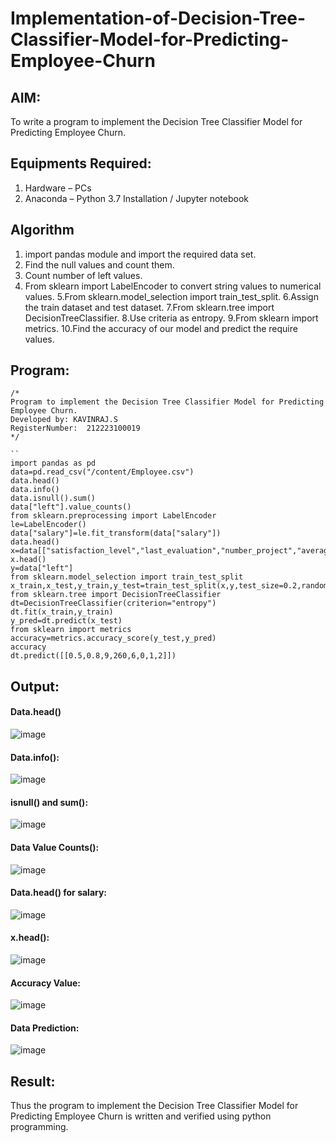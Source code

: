# Implementation-of-Decision-Tree-Classifier-Model-for-Predicting-Employee-Churn

## AIM:
To write a program to implement the Decision Tree Classifier Model for Predicting Employee Churn.

## Equipments Required:
1. Hardware – PCs
2. Anaconda – Python 3.7 Installation / Jupyter notebook
## Algorithm
1. import pandas module and import the required data set.
2. Find the null values and count them.
3. Count number of left values.
4. From sklearn import LabelEncoder to convert string values to numerical values. 5.From sklearn.model_selection import train_test_split. 6.Assign the train dataset and test dataset. 7.From sklearn.tree import DecisionTreeClassifier. 8.Use criteria as entropy. 9.From sklearn import metrics. 10.Find the accuracy of our model and predict the require values.


## Program:
```
/*
Program to implement the Decision Tree Classifier Model for Predicting Employee Churn.
Developed by: KAVINRAJ.S
RegisterNumber:  212223100019
*/
```
```
``
import pandas as pd
data=pd.read_csv("/content/Employee.csv")
data.head()
data.info()
data.isnull().sum()
data["left"].value_counts()
from sklearn.preprocessing import LabelEncoder
le=LabelEncoder()
data["salary"]=le.fit_transform(data["salary"])
data.head()
x=data[["satisfaction_level","last_evaluation","number_project","average_montly_hours","time_spend_company","Work_accident","promotion_last_5years","salary"]]
x.head()
y=data["left"]
from sklearn.model_selection import train_test_split
x_train,x_test,y_train,y_test=train_test_split(x,y,test_size=0.2,random_state=100)
from sklearn.tree import DecisionTreeClassifier
dt=DecisionTreeClassifier(criterion="entropy")
dt.fit(x_train,y_train)
y_pred=dt.predict(x_test)
from sklearn import metrics
accuracy=metrics.accuracy_score(y_test,y_pred)
accuracy
dt.predict([[0.5,0.8,9,260,6,0,1,2]])

```
## Output:
#### Data.head()
![image](https://github.com/POZHILANVD/Implementation-of-Decision-Tree-Classifier-Model-for-Predicting-Employee-Churn/assets/144870498/c4c54e86-9348-41be-9e16-c13bf0ce29dc)

#### Data.info():
![image](https://github.com/POZHILANVD/Implementation-of-Decision-Tree-Classifier-Model-for-Predicting-Employee-Churn/assets/144870498/7365cd52-2cf2-410c-8933-5bede46f8f6d)

#### isnull() and sum():
![image](https://github.com/POZHILANVD/Implementation-of-Decision-Tree-Classifier-Model-for-Predicting-Employee-Churn/assets/144870498/aaf09055-e6ed-42dd-83b5-a158fcbf5534)

#### Data Value Counts():
![image](https://github.com/POZHILANVD/Implementation-of-Decision-Tree-Classifier-Model-for-Predicting-Employee-Churn/assets/144870498/01c623db-6af1-4c8f-986a-380916c161fc)

#### Data.head() for salary:
![image](https://github.com/POZHILANVD/Implementation-of-Decision-Tree-Classifier-Model-for-Predicting-Employee-Churn/assets/144870498/50b3e487-9e5a-4197-8dae-b219c75f867d)

#### x.head():
![image](https://github.com/POZHILANVD/Implementation-of-Decision-Tree-Classifier-Model-for-Predicting-Employee-Churn/assets/144870498/0dd44e4f-3443-4107-8b4c-f18cc2f00ed3)

#### Accuracy Value:
![image](https://github.com/POZHILANVD/Implementation-of-Decision-Tree-Classifier-Model-for-Predicting-Employee-Churn/assets/144870498/0a43bb55-252e-4bbf-be71-810c6cd9f59e)

#### Data Prediction:
![image](https://github.com/POZHILANVD/Implementation-of-Decision-Tree-Classifier-Model-for-Predicting-Employee-Churn/assets/144870498/5cd36afc-05c0-4144-bbd6-5434676f8b1a)

## Result:
Thus the program to implement the  Decision Tree Classifier Model for Predicting Employee Churn is written and verified using python programming.
